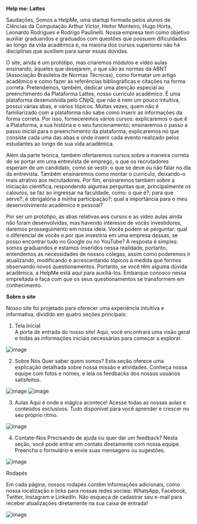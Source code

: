 <b>Help me: Lattes</b>

Saudações, 
Somos a HelpMe, uma startup formada pelos alunos de Ciências da Computação Arthur Victor, Heitor Monteiro, Hugo Horta, Leonardo Rodrigues e Rodrigo Paulinelli. Nossa empresa tem como objetivo auxiliar graduandos e graduados com questões que possuem dificuldades ao longo da vida acadêmica e, na maioria dos cursos superiores não há disciplinas que auxiliem para sanar essas dúvidas.

O site, ainda é um protótipo, mas criaremos módulos e vídeo aulas ensinando, àqueles que desejarem, o que são as normas da ABNT (Associação Brasileira de Normas Técnicas), como formatar um artigo acadêmico e como fazer as referências bibliográficas e citações na forma correta. Pretendemos, também, dedicar uma atenção especial ao preenchimento da Plataforma Lattes, nosso currículo acadêmico. É uma plataforma desenvolvida pelo CNpQ, que não é nem um pouco intuitiva, possui várias abas, e vários tópicos. Muitas vezes, quem não é familiarizado com a plataforma não sabe como inserir as informações da forma correta. Por isso, forneceremos vários cursos: explicaremos o que é a Plataforma, a sua história e o seu funcionamento; ensinaremos o passo a passo inicial para o preenchimento da plataforma; explicaremos no que consiste cada uma das abas e onde inserir cada evento realizado pelos estudantes ao longo de sua vida acadêmica.

Além da parte teórica, também ofertaremos cursos sobre a maneira correta de se portar em uma entrevista de emprego, o que os recrutadores esperam de um candidato, como se vestir, o que se deve ou não falar no dia da entrevista. Também ensinaremos como montar o currículo, deixando-o mais atrativo aos recrutadores.
Por fim, ensinaremos também sobre a iniciação científica, respondendo algumas perguntas que, principalmente os calouros, se faz ao ingressar na faculdade, como: o que é?; para que serve?; é obrigatória a minha participação?; qual a importância para o meu desenvolvimento acadêmico e pessoal?

Por ser um protótipo, as abas relativas aos cursos e as vídeo aulas ainda não foram desenvolvidas, mas havendo interesse de vocês investidores, daremos prosseguimento em nossa ideia. 
Vocês podem se perguntar: qual o diferencial de vocês e por que investiria em uma empresa dessas, se posso encontrar tudo no Google ou no YouTube? A resposta é simples: somos graduandos e estamos inseridos nessa realidade, portanto, entendemos as necessidades de nossos colegas, assim como poderemos ir atualizando, modificando e acrescentando tópicos à medida que formos observando novos questionamentos. Portanto, se você têm alguma dúvida acadêmica, a HelpMe está aqui para auxiliá-los. Embarque conosco nessa empreitada e faça com que os seus questionamentos se transformem em conhecimento.

<b>Sobre o site</b>

Nosso site foi projetado para oferecer uma experiência intuitiva e informativa, dividido em quatro seções principais:

1. Tela Inicial
   <br>A porta de entrada do nosso site! Aqui, você encontrará uma visão geral e todas as informações iniciais necessárias para começar a explorar.

![image](https://github.com/LeonardoRodrigue/Trabalho_Front/assets/137435258/2db384b3-3f33-447d-80f4-dddbcf0ea1a2)

2. Sobre Nós
   Quer saber quem somos? Esta seção oferece uma explicação detalhada sobre nossa missão e atividades. Conheça nossa equipe com fotos e nomes, e leia os feedbacks dos nossos usuários satisfeitos.

![image](https://github.com/LeonardoRodrigue/Trabalho_Front/assets/137435258/c2c935c8-87c0-46af-8fea-05eca1ace73e)
![image](https://github.com/LeonardoRodrigue/Trabalho_Front/assets/137435258/81013540-2896-4fee-9485-e1467f9825aa)

3. Aulas
   Aqui é onde a mágica acontece! Acesse todas as nossas aulas e conteúdos exclusivos. Tudo disponível para você aprender e crescer no seu próprio ritmo.

![image](https://github.com/LeonardoRodrigue/Trabalho_Front/assets/137435258/88547628-3497-4aff-a631-34a3e66c3b1e)

4. Contate-Nos
   Precisando de ajuda ou quer dar um feedback? Nesta seção, você pode entrar em contato diretamente com nossa equipe. Preencha o formulário e envie suas mensagens ou sugestões.

![image](https://github.com/LeonardoRodrigue/Trabalho_Front/assets/137435258/0dc8c7b5-ff39-4592-8eb5-990daaf4c0cb)

Rodapés

Em cada página, nossos rodapés contêm informações adicionais, como nossa localização e links para nossas redes sociais: WhatsApp, Facebook, Twitter, Instagram e LinkedIn. Não esqueça de cadastrar seu e-mail para receber atualizações diretamente na sua caixa de entrada!

![image](https://github.com/LeonardoRodrigue/Trabalho_Front/assets/137435258/a697c1cd-a2d5-4dce-881d-05979c3fa119)
